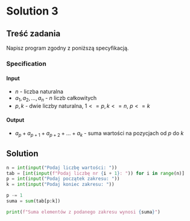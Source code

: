 # Solution 3

## Treść zadania

Napisz program zgodny z poniższą specyfikacją.

### Specification

#### Input

* $n$ - liczba naturalna
* $a_1,a_2,\dots,a_n$ - $n$ liczb całkowitych
* $p, k$ - dwie liczby naturalna, $1<=p,k<=n$, $p <= k$

#### Output

* $a_p+a_{p+1}+a_{p+2}+...+a_{k}$ - suma wartości na pozycjach od $p$ do $k$

## Solution

```python
n = int(input("Podaj liczbę wartości: "))
tab = [int(input(f"Podaj liczbę nr {i + 1}: ")) for i in range(n)]
p = int(input("Podaj początek zakresu: "))
k = int(input("Podaj koniec zakresu: "))

p -= 1
suma = sum(tab[p:k])

print(f"Suma elementów z podanego zakresu wynosi {suma}")
```
